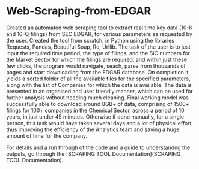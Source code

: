 # Web-Scraping-from-EDGAR

Created an automated web scraping tool to extract real time key data (10-K and 10-Q filings) from SEC EDGAR, for various parameters as requested by the user.
Created the tool from scratch, in Python using the libraries Requests, Pandas, Beautiful Soup, Re, Urllib. The task of the user is to just input the required time period, the type of filings, and the SIC numbers for the Market Sector for which the filings are required, and within just these few clicks, the program would navigate, seach, parse from thousands of pages and start downloading from the EDGAR database. On completion it yields a sorted folder of all the available files for the specified parameters, along with the list of Companies for which the data is available. The data is presented in an organised and user friendly manner, which can be used for further analysis without needing much cleaning.
Final working model was successfully able to download around 8GB+ of data, comprising of 1500+ filings for 100+ companies in the Chemical Sector, across a period of 10 years, in just under 45 minutes. Otherwise if done manually, for a single person, this task would have taken several days and a lot of physical effort, thus improving the efficiency of the Analytics team and saving a huge amount of time for the company.

For details and a run through of the code and a guide to understandng the outputs, go through the [SCRAPING TOOL Documentation](SCRAPING TOOL Documentation).
